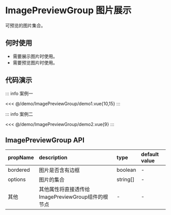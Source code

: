 <script setup lang="ts">
  import Demo1 from '@/demo/ImagePreviewGroup/demo1.vue';
  import Demo2 from '@/demo/ImagePreviewGroup/demo2.vue';
</script>

# ImagePreviewGroup 图片展示

可预览的图片集合。

## 何时使用

- 需要展示图片时使用。
- 需要预览图片时使用。

## 代码演示

::: info 案例一
<Demo1 />

<<< @/demo/ImagePreviewGroup/demo1.vue{10,15}
:::

::: info 案例二
<Demo2 />

<<< @/demo/ImagePreviewGroup/demo2.vue{9}
:::

## ImagePreviewGroup API

| propName | description                          | type                  | default value |
| -------- | :----------------------------------- | :-------------------- | :------------ |
| bordered | 图片是否含有边框 | boolean | - |
| options | 图片的集合 | string[] | - |
| 其他 | 其他属性将直接透传给ImagePreviewGroup组件的根节点 | - | - |
